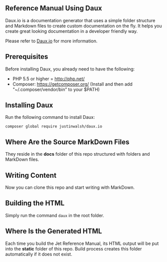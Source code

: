 
## Reference Manual Using Daux

Daux.io is a documentation generator that uses a simple folder structure and Markdown files to create custom documentation on the fly. It helps you create great looking documentation in a developer friendly way.

Please refer to [Daux.io](http://daux.io/) for more information.


## Prerequisites

Before installing Daux, you already need to have the following:

- PHP 5.5 or higher = http://php.net/
- Composer: https://getcomposer.org/ (Install and then add "~/.composer/vendor/bin” to your $PATH)

## Installing Daux

Run the following command to install Daux:

`composer global require justinwalsh/daux.io`

## Where Are the Source MarkDown Files

They reside in the **docs** folder of this repo structured with folders and MarkDown files.


## Writing Content

Now you can clone this repo and start writing with MarkDown.

## Building the HTML

Simply run the command `daux` in the root folder.

## Where Is the Generated HTML

Each time you build the Jet Reference Manual, its HTML output will be put into the **static** folder of this repo. Build process creates this folder automatically if it does not exist.